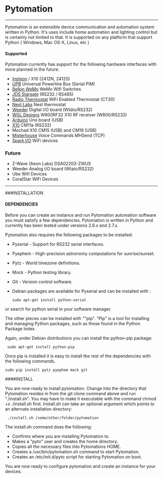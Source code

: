 # Pytomation

---

Pytomation is an extensible device communication and automation system written in Python. It's uses 
include home automation and lighting control but is certainly not limited to 
that.  It is supported on any platform that support Python ( Windows, Mac OS-X, Linux, etc )

#### Supported
Pytomation currently has support for the following hardware interfaces with 
more planned in the future.

   - [Insteon](http://www.insteon.com/) / X10 (2412N, 2412S)
   - [UPB](http://www.pulseworx.com/products/products_.htm) Universal Powerline Bus (Serial PIM)
   - [Belkin WeMo](http://www.belkin.com/us/Products/home-automation/c/wemo-home-automation)  WeMo Wifi Switches 
   - [JDS Stargate](http://www.jdstechnologies.com/stargate.html) (RS232 / RS485)
   - [Radio Thermostat](http://www.radiothermostat.com/ ) WiFi Enabled Thermostat (CT30)
   - [Nest Labs](https://nest.com/) Nest thermostat
   - [Weeder](http://www.weedtech.com/) Digital I/O board (Wtdio/RS232)
   - [WGL Designs](http://wgldesigns.com/w800.html) W800RF32 X10 RF receiver (W800/RS232)
   - [Arduino](http://www.arduino.cc) Uno board (USB)
   - [X10](http://x10pro-usa.com/x10-home/controllers/wired-controllers/cm11a.html) CM11a (RS232)
   - Mochad X10 CM15 (USB) and CM19 (USB)
   - [Misterhouse](http://misterhouse.sourceforge.net/) Voice Commands MHSend (TCP)
   - [Spark I/O](http://www.spark.io) WiFi devices

### Future
   - Z-Wave (Aeon Labs) DSA02203-ZWUS
   - Weeder Analog I/O board (Wtaio/RS232)
   - Ube Wifi Devices
   - CoralStar WiFi Devices

---

###INSTALLATION


#### DEPENDENCIES

Before you can create an instance and run Pytomation automation software you must satisfy a few dependencies. Pytomation is written in Python and currently has been tested under versions 2.6.x and 2.7.x.


Pytomation also requires the following packages to be installed:
 

 - Pyserial - Support for RS232 serial interfaces.
 - Pyephem - High-precision astronomy computations for sunrise/sunset.
 - Pytz - World timezone definitions.
 - Mock - Python testing library.
 - Git - Version control software.
 - Debian packages are available for Pyserial and can be installed with : 

     

       sudo apt-get install python-serial 
or search for python serial in your software manager.


The other pieces can be installed with ""pip". "Pip" is a tool for installing and managing Python packages, such as those found in the Python Package Index.


Again, under Debian distributions you can install the python-pip package: 

     sudo apt-get install python-pip

     
Once pip is installed it is easy to install the rest of the dependencies with the following commands.


    sudo pip install pytz pyephem mock git

    
####INSTALL


You are now ready to install pytomation. Change into the directory that Pytomation resides in from the git clone command above and run "./install.sh". You may have to make it executable with the command chmod +x ./install.sh first. Install.sh can take an optional argument which points to an alternate installation directory:

     ./install.sh /some/other/folder/pytomation

     
The install.sh command does the following:
 

  - Confirms where you are installing Pytomation to.
  - Makes a "pyto" user and creates the home directory.
  - Copies all the necessary files into Pytomations HOME.
  - Creates a /usr/bin/pytomation.sh command to start Pytomation.
  - Creates an /etc/init.d/pyto script for starting Pytomation on boot.

You are now ready to configure pytomation and create an instance for your devices.

